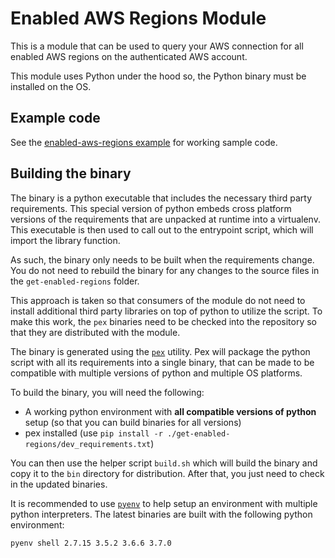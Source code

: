 # Enabled AWS Regions Module

This is a module that can be used to query your AWS connection for all enabled AWS regions on the authenticated AWS
account.

This module uses Python under the hood so, the Python binary must be installed on the OS.


## Example code

See the [enabled-aws-regions example](https://github.com/terraform-modules-krish/terraform-aws-utilities/blob/v0.1.8/examples/enabled-aws-regions) for working sample code.


## Building the binary

The binary is a python executable that includes the necessary third party requirements. This special version of python
embeds cross platform versions of the requirements that are unpacked at runtime into a virtualenv. This executable is
then used to call out to the entrypoint script, which will import the library function.

As such, the binary only needs to be built when the requirements change. You do not need to rebuild the binary for any
changes to the source files in the `get-enabled-regions` folder.

This approach is taken so that consumers of the module do not need to install additional third party libraries on top of
python to utilize the script. To make this work, the `pex` binaries need to be checked into the repository so that they
are distributed with the module.

The binary is generated using the [`pex`](https://pex.readthedocs.io/en/stable/whatispex.html) utility. Pex will package
the python script with all its requirements into a single binary, that can be made to be compatible with multiple
versions of python and multiple OS platforms.

To build the binary, you will need the following:

- A working python environment with **all compatible versions of python** setup (so that you can build binaries for all
  versions)
- pex installed (use `pip install -r ./get-enabled-regions/dev_requirements.txt`)

You can then use the helper script `build.sh` which will build the binary and copy it to the `bin`
directory for distribution. After that, you just need to check in the updated binaries.

It is recommended to use [`pyenv`](https://github.com/pyenv/pyenv) to help setup an environment with multiple python
interpreters. The latest binaries are built with the following python environment:

```bash
pyenv shell 2.7.15 3.5.2 3.6.6 3.7.0
```
